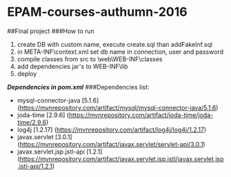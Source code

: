 # EPAM-courses-authumn-2016
##Final project 
###How to run
1. create DB with custom name, execute create.sql than addFakeInf.sql
2. in META-INF\context.xml set db name in connection, user and password
3. compile classes from src to \web\WEB-INF\classes
4. add dependencies jar's to  WEB-INF\lib
5. deploy

***Dependencies in pom.xml***
###Dependencies list:
* mysql-connector-java [5.1.6]   (https://mvnrepository.com/artifact/mysql/mysql-connector-java/5.1.6)
* joda-time [2.9.6] (https://mvnrepository.com/artifact/joda-time/joda-time/2.9.6)
* log4j [1.2.17] (https://mvnrepository.com/artifact/log4j/log4j/1.2.17)
* javax.servlet [3.0.1] (https://mvnrepository.com/artifact/javax.servlet/servlet-api/3.0.1)
* javax.servlet.jsp.jstl-api [1.2.1] (https://mvnrepository.com/artifact/javax.servlet.jsp.jstl/javax.servlet.jsp.jstl-api/1.2.1)
